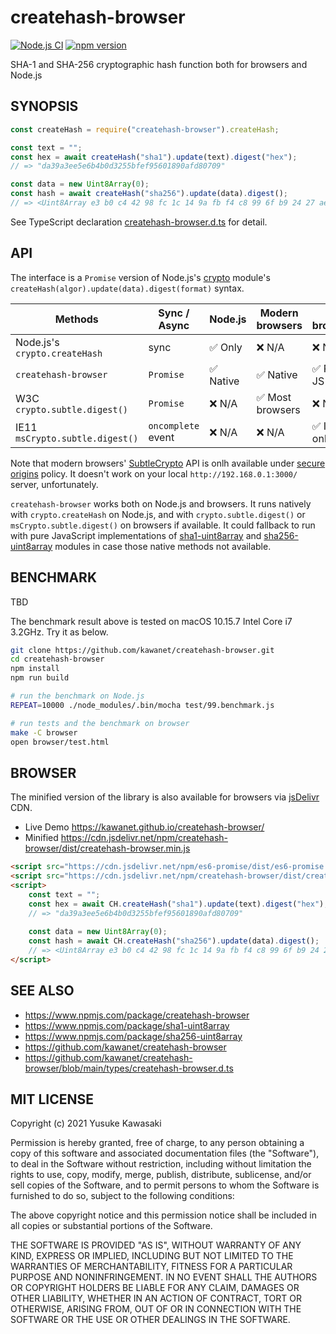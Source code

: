 # createhash-browser

[![Node.js CI](https://github.com/kawanet/createhash-browser/workflows/Node.js%20CI/badge.svg?branch=main)](https://github.com/kawanet/createhash-browser/actions/)
[![npm version](https://badge.fury.io/js/createhash-browser.svg)](https://www.npmjs.com/package/createhash-browser)

SHA-1 and SHA-256 cryptographic hash function both for browsers and Node.js

## SYNOPSIS

```js
const createHash = require("createhash-browser").createHash;

const text = "";
const hex = await createHash("sha1").update(text).digest("hex");
// => "da39a3ee5e6b4b0d3255bfef95601890afd80709"

const data = new Uint8Array(0);
const hash = await createHash("sha256").update(data).digest();
// => <Uint8Array e3 b0 c4 42 98 fc 1c 14 9a fb f4 c8 99 6f b9 24 27 ae 41 e4 64 9b 93 4c a4 95 99 1b 78 52 b8 55>
```

See TypeScript declaration
[createhash-browser.d.ts](https://github.com/kawanet/createhash-browser/blob/main/types/createhash-browser.d.ts)
for detail.

## API

The interface is a `Promise` version of Node.js's [crypto](https://nodejs.org/api/crypto.html) module's
`createHash(algor).update(data).digest(format)` syntax.

| Methods | Sync / Async | Node.js | Modern browsers | Old browsers |
|----|----|----|----|----|
| Node.js's `crypto.createHash` | sync | ✅ Only | ❌ N/A | ❌ N/A |   
| `createhash-browser` | `Promise` | ✅ Native |  ✅ Native |  ✅ Pure JS |
| W3C `crypto.subtle.digest()` | `Promise` | ❌ N/A | ✅ Most browsers | ❌ N/A |
| IE11 `msCrypto.subtle.digest()` | `oncomplete` event | ❌ N/A | ❌ N/A | ✅ IE 11 only |

Note that modern browsers'
[SubtleCrypto](https://developer.mozilla.org/docs/Web/API/SubtleCrypto) API is onlh available under
[secure origins](https://www.chromium.org/Home/chromium-security/prefer-secure-origins-for-powerful-new-features) policy.
It doesn't work on your local `http://192.168.0.1:3000/` server, unfortunately.

`createhash-browser` works both on Node.js and browsers.
It runs natively with `crypto.createHash` on Node.js,
and with `crypto.subtle.digest()` or `msCrypto.subtle.digest()` on browsers if available.
It could fallback to run with pure JavaScript implementations of
[sha1-uint8array](https://github.com/kawanet/sha1-uint8array) and
[sha256-uint8array](https://www.npmjs.com/package/sha256-uint8array) modules
in case those native methods not available.

## BENCHMARK

TBD

The benchmark result above is tested on macOS 10.15.7 Intel Core i7 3.2GHz. Try it as below.

```sh
git clone https://github.com/kawanet/createhash-browser.git
cd createhash-browser
npm install
npm run build

# run the benchmark on Node.js
REPEAT=10000 ./node_modules/.bin/mocha test/99.benchmark.js

# run tests and the benchmark on browser
make -C browser
open browser/test.html
```

## BROWSER

The minified version of the library is also available for browsers via
[jsDelivr](https://www.jsdelivr.com/package/npm/createhash-browser) CDN.

- Live Demo https://kawanet.github.io/createhash-browser/
- Minified https://cdn.jsdelivr.net/npm/createhash-browser/dist/createhash-browser.min.js

```html
<script src="https://cdn.jsdelivr.net/npm/es6-promise/dist/es6-promise.auto.min.js"></script>
<script src="https://cdn.jsdelivr.net/npm/createhash-browser/dist/createhash-browser.min.js"></script>
<script>
    const text = "";
    const hex = await CH.createHash("sha1").update(text).digest("hex");
    // => "da39a3ee5e6b4b0d3255bfef95601890afd80709"
    
    const data = new Uint8Array(0);
    const hash = await CH.createHash("sha256").update(data).digest();
    // => <Uint8Array e3 b0 c4 42 98 fc 1c 14 9a fb f4 c8 99 6f b9 24 27 ae 41 e4 64 9b 93 4c a4 95 99 1b 78 52 b8 55>
</script>
```

## SEE ALSO

- https://www.npmjs.com/package/createhash-browser
- https://www.npmjs.com/package/sha1-uint8array
- https://www.npmjs.com/package/sha256-uint8array
- https://github.com/kawanet/createhash-browser
- https://github.com/kawanet/createhash-browser/blob/main/types/createhash-browser.d.ts

## MIT LICENSE

Copyright (c) 2021 Yusuke Kawasaki

Permission is hereby granted, free of charge, to any person obtaining a copy
of this software and associated documentation files (the "Software"), to deal
in the Software without restriction, including without limitation the rights
to use, copy, modify, merge, publish, distribute, sublicense, and/or sell
copies of the Software, and to permit persons to whom the Software is
furnished to do so, subject to the following conditions:

The above copyright notice and this permission notice shall be included in all
copies or substantial portions of the Software.

THE SOFTWARE IS PROVIDED "AS IS", WITHOUT WARRANTY OF ANY KIND, EXPRESS OR
IMPLIED, INCLUDING BUT NOT LIMITED TO THE WARRANTIES OF MERCHANTABILITY,
FITNESS FOR A PARTICULAR PURPOSE AND NONINFRINGEMENT. IN NO EVENT SHALL THE
AUTHORS OR COPYRIGHT HOLDERS BE LIABLE FOR ANY CLAIM, DAMAGES OR OTHER
LIABILITY, WHETHER IN AN ACTION OF CONTRACT, TORT OR OTHERWISE, ARISING FROM,
OUT OF OR IN CONNECTION WITH THE SOFTWARE OR THE USE OR OTHER DEALINGS IN THE
SOFTWARE.
